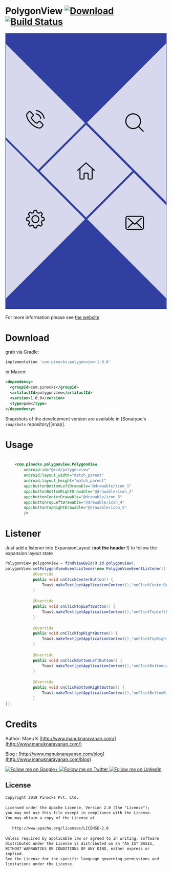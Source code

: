 # PolygonView  [ ![Download](https://api.bintray.com/packages/pinocks/maven/polygonview/images/download.svg) ](https://bintray.com/pinocks/maven/polygonview/_latestVersion) [![Build Status](https://travis-ci.org/pinocks/polygon-view.svg?branch=master)](https://travis-ci.org/pinocks/polygon-view)

![](extras/preview.jpg)

For more information please see [the website][1]



# Download

grab via Gradle:
```groovy
implementation 'com.pinocks:polygonview:1.0.0'
```
or Maven:
```xml
<dependency>
  <groupId>com.pinocks</groupId>
  <artifactId>polygonview</artifactId>
  <version>1.0.0</version>
  <type>pom</type>
</dependency>
```

Snapshots of the development version are available in [Sonatype's `snapshots` repository][snap].



# Usage

```xml

    <com.pinocks.polygonview.PolygonView
        android:id="@+id/polygonview"
        android:layout_width="match_parent"
        android:layout_height="match_parent"
        app:buttonBottomLeftDrawable="@drawable/icon_1"
        app:buttonBottomRightDrawable="@drawable/icon_2"
        app:buttonCenterDrawable="@drawable/icon_3"
        app:buttonTopLeftDrawable="@drawable/icon_4"
        app:buttonTopRightDrawable="@drawable/icon_5"
        />

```

# Listener

Just add a listener into ExpansionLayout (**not the header !**) to follow the expansion layout state

```java
PolygonView polygonView = findViewById(R.id.polygonview);
polygonView.setPolygonViewEventListener(new PolygonViewEventListener() {
            @Override
            public void onClickCenterButton() {
                Toast.makeText(getApplicationContext(),"onClickCenterButton",Toast.LENGTH_SHORT).show();
            }

            @Override
            public void onClickTopLeftButton() {
                Toast.makeText(getApplicationContext(),"onClickTopLeftButton",Toast.LENGTH_SHORT).show();
            }

            @Override
            public void onClickTopRightButton() {
                Toast.makeText(getApplicationContext(),"onClickTopRightButton",Toast.LENGTH_SHORT).show();
            }

            @Override
            public void onClickBottomLeftButton() {
                Toast.makeText(getApplicationContext(),"onClickBottomLeftButton",Toast.LENGTH_SHORT).show();
            }

            @Override
            public void onClickBottomRightButton() {
                Toast.makeText(getApplicationContext(),"onClickBottomRightButton",Toast.LENGTH_SHORT).show();
            }
});
```

# Credits

Author: Manu K [http://www.manuknarayanan.com/](http://www.manuknarayanan.com/)

Blog : [http://www.manuknarayanan.com/blog](http://www.manuknarayanan.com/blog)



<a href="https://plus.google.com/+manuknarayanan">
  <img alt="Follow me on Google+"
       src="https://raw.githubusercontent.com/florent37/DaVinci/master/mobile/src/main/res/drawable-hdpi/gplus.png" />
</a>
<a href="https://twitter.com/manuknarayanan">
  <img alt="Follow me on Twitter"
       src="https://raw.githubusercontent.com/florent37/DaVinci/master/mobile/src/main/res/drawable-hdpi/twitter.png" />
</a>
<a href="https://www.linkedin.com/in/manuknarayanan">
  <img alt="Follow me on LinkedIn"
       src="https://raw.githubusercontent.com/florent37/DaVinci/master/mobile/src/main/res/drawable-hdpi/linkedin.png" />
</a>



License
--------

    Copyright 2018 Pinocks Pvt. Ltd.

    Licensed under the Apache License, Version 2.0 (the "License");
    you may not use this file except in compliance with the License.
    You may obtain a copy of the License at

       http://www.apache.org/licenses/LICENSE-2.0

    Unless required by applicable law or agreed to in writing, software
    distributed under the License is distributed on an "AS IS" BASIS,
    WITHOUT WARRANTIES OR CONDITIONS OF ANY KIND, either express or implied.
    See the License for the specific language governing permissions and
    limitations under the License.


 [1]: http://pinocks.com
